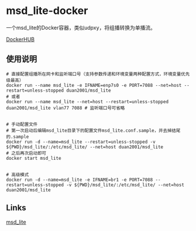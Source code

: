 # msd_lite-docker

一个msd_lite的Docker容器，类似udpxy，将组播转换为单播流。

[DockerHUB](https://hub.docker.com/r/duan2001/msd_lite)

## 使用说明
```shell
# 直接配置组播所在网卡和监听端口号（支持参数传递和环境变量两种配置方式，环境变量优先级最高）
docker run --name msd_lite -e IFNAME=enp7s0 -e PORT=7088 --net=host --restart=unless-stopped duan2001/msd_lite
# 或者
docker run --name msd_lite --net=host --restart=unless-stopped duan2001/msd_lite vlan77 7088 # 监听端口号可省略


# 手动配置文件
# 第一次启动后编辑msd_lite目录下的配置文件msd_lite.conf.sample，并去掉结尾的.sample
docker run -d --name=msd_lite --restart=unless-stopped -v ${PWD}/msd_lite/:/etc/msd_lite/ --net=host duan2001/msd_lite
# 之后再次启动即可
docker start msd_lite


# 高级模式
docker run -d --name=msd_lite -e IFNAME=br1 -e PORT=7088 --restart=unless-stopped -v ${PWD}/msd_lite/:/etc/msd_lite/ --net=host duan2001/msd_lite
```

## Links

[msd_lite](https://github.com/rozhuk-im/msd_lite)
